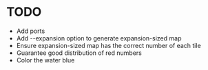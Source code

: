 # TODO
- Add ports
- Add --expansion option to generate expansion-sized map
- Ensure expansion-sized map has the correct number of each tile
- Guarantee good distribution of red numbers
- Color the water blue
